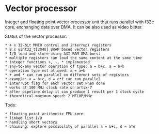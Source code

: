 # Vector processor

Integer and floating point vector processor unit
that runs parallel with f32c core, exchanging data over DMA.
It can be also used as video blitter.

Status of the vector processor:

    * 4 x 32-bit MMIO control and interrupt registers
    * 8 x uint32_t[2048] BRAM based vector registers
    * I/O load and store using AXI RAM DMA burst
    * multiple registers can load the same content at the same time
    * integer functions +, -, * implemented
    * any-to-any vector operation of type: a = b+c, a = b+b
    * operation type not allowed: a = a+b
    * + and * can run parallel on different sets of registers
    * example: a = b+c, d = e*f can run parallel
    * interrupt flag for each vector set when done
    * works at 100 MHz clock rate on artix-7
    * after pipeline delay it can produce 1 result per 1 clock cycle
    * theoretical maximum speed: 2 MFLOP/MHz

Todo:

    * floating point arithmetic FPU core
    * linked list I/O
    * handling short vectors
    * chaining: explore possibility of parallel a = b+c, d = a*e
